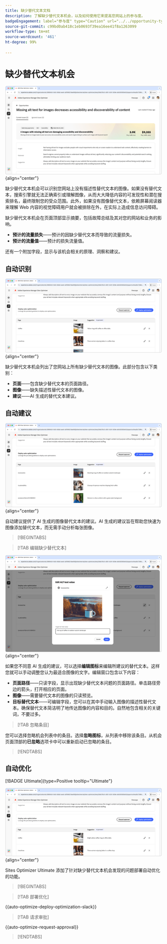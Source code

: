```yaml
---
title: 缺少替代文本文档
description: 了解缺少替代文本机会，以及如何使用它来提高您网站上的参与度。
badgeEngagement: label="参与度" type="Caution" url="../../opportunity-types/engagement.md" tooltip="参与度"
source-git-commit: c99bd0ab418c1eb0693f39ea16ee41f8a1263099
workflow-type: tm+mt
source-wordcount: '461'
ht-degree: 99%

---
```



# 缺少替代文本机会

![缺少替代文本机会](./assets/missing-alt-text/hero.png){align="center"}

缺少替代文本机会可以识别您网站上没有描述性替代文本的图像。如果没有替代文本，搜索引擎就无法正确索引或理解图像，从而大大降低内容的可发现性和潜在搜索排名，最终限制您的受众范围。此外，如果没有图像替代文本，依赖屏幕阅读器来理解 Web 内容的视觉障碍用户就会被排除在外，在实际上造成信息访问障碍。

缺少替代文本机会在页面顶部显示摘要，包括故障总结及其对您的网站和业务的影响。

* **预计的流量损失**——预计的因缺少替代文本而导致的流量损失。
* **预计的流量值**——预计的损失流量值。

还有一个附加字段，显示与该机会相关的原理、洞察和建议。

## 自动识别

![自动识别缺少替代文本](./assets/missing-alt-text/auto-identify.png){align="center"}

缺少替代文本机会列出了您网站上所有缺少替代文本的图像。此部分包含以下类别：

* **页面**——包含缺少替代文本的页面路径。
* **图像**——缺失描述性替代文本的图像。
* **建议**——AI 生成的替代文本建议。

## 自动建议

![自动建议缺少替代文本](./assets/missing-alt-text/auto-suggest.png){align="center"}

自动建议提供了 AI 生成的图像替代文本的建议。AI 生成的建议旨在帮助您快速为图像添加替代文本，而无需手动分析每张图像。

>[!BEGINTABS]

>[!TAB 编辑缺少替代文本]

![编辑缺少替代文本](./assets/missing-alt-text/edit-alt-text-value.png){align="center"}

如果您不同意 AI 生成的建议，可以选择&#x200B;**编辑图标**&#x200B;来编辑所建议的替代文本。这样您就可以手动调整您认为最适合图像的文字。编辑窗口包含以下内容：

* **页面路径**——只读字段，显示出现缺少替代文本问题的页面路径。单击路径旁边的箭头，打开相应的页面。
* **图像**——需要替代文本的图像的只读预览。
* **目标替代文本**——可编辑字段，您可以在其中手动输入图像的描述性替代文本。确保替代文本简洁明了地传达图像的内容和目的。自然地包含相关的关键词，不要过多。

>[!TAB 忽略条目]

您可以选择忽略机会列表中的条目。选择&#x200B;**忽略图标**，从列表中移除该条目。从机会页面顶部的&#x200B;**已忽略**&#x200B;选项卡中可以重新启动已忽略的条目。

>[!ENDTABS]

## 自动优化

[!BADGE Ultimate]{type=Positive tooltip="Ultimate"}

![自动优化缺少替代文本](./assets/missing-alt-text/auto-optimize.png){align="center"}

Sites Optimizer Ultimate 添加了针对缺少替代文本机会发现的问题部署自动优化的功能。<!--- TBD-need more in-depth and opportunity specific information here. What does the auto-optimization do?-->

>[!BEGINTABS]

>[!TAB 部署优化]

{{auto-optimize-deploy-optimization-slack}}

>[!TAB 请求审批]

{{auto-optimize-request-approval}}

>[!ENDTABS]
